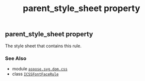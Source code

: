 ﻿---
title: parent_style_sheet property
second_title: Aspose.SVG for Python via .NET API References
description: 
type: docs
weight: 50
url: /python-net/aspose.svg.dom.css/icssfontfacerule/parent_style_sheet/
is_root: false
---

## parent_style_sheet property


The style sheet that contains this rule.

### See Also
* module [`aspose.svg.dom.css`](../../)
* class [`ICSSFontFaceRule`](/svg/python-net/aspose.svg.dom.css/icssfontfacerule)
